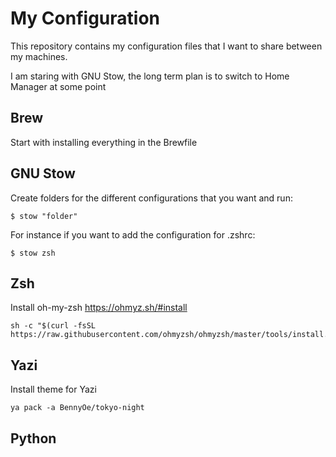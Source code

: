 # My Configuration

This repository contains my configuration files that I want to share between my
machines.

I am staring with GNU Stow, the long term plan is to switch to Home Manager at
some point
## Brew
Start with installing everything in the Brewfile

## GNU Stow 
Create folders for the different configurations that you want and run:

```console
$ stow "folder"
```
For instance if you want to add the configuration for .zshrc:

```console
$ stow zsh
```

## Zsh
Install oh-my-zsh
https://ohmyz.sh/#install

```console
sh -c "$(curl -fsSL https://raw.githubusercontent.com/ohmyzsh/ohmyzsh/master/tools/install.sh)"
```

## Yazi
Install theme for Yazi
```console
ya pack -a BennyOe/tokyo-night
```

## Python
